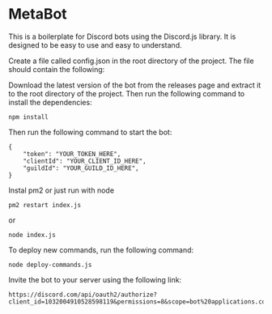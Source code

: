 # MetaBot

This is a boilerplate for Discord bots using the Discord.js library. It is designed to be easy to use and easy to understand.

Create a file called config.json in the root directory of the project. The file should contain the following:


Download the latest version of the bot from the releases page and extract it to the root directory of the project. Then run the following command to install the dependencies:

```
npm install
```

Then run the following command to start the bot:


```
{
	"token": "YOUR_TOKEN_HERE",
    "clientId": "YOUR_CLIENT_ID_HERE",
	"guildId": "YOUR_GUILD_ID_HERE",
}
```

Instal pm2 or just run with node


```
pm2 restart index.js
```
or

```
node index.js
```

To deploy new commands, run the following command:

```
node deploy-commands.js
```

Invite the bot to your server using the following link:

```
https://discord.com/api/oauth2/authorize?client_id=1032004910528598119&permissions=8&scope=bot%20applications.commands
```
